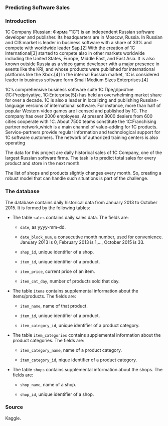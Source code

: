 ### Predicting Software Sales

### Introduction

1C Company (Russian: Фирма "1С") is an independent Russian software developer and publisher. Its headquarters are in Moscow, Russia. In Russian and CIS market is leader in business software with a share of 33% and compete with worldwide leader Sap.[2] With the creation of 1C International[3] started to compete also in other markets worldwide including the United States, Europe, Middle East, and East Asia. It is also known outside Russia as a video game developer with a major presence in events like the KRI, and whose products were published for international platforms like the Xbox.[4] In the internal Russian market, 1C is considered leader in business software form Small Medium Sizes Enterprises.[4]

1C's comprehensive business software suite 1C:Предприятие (1C:Predpriyatiye, 1C:Enterprise[5]) has held an overwhelming market share for over a decade. 1C is also a leader in localizing and publishing Russian-language versions of international software. For instance, more than half of popular Western video games are licensed and published by 1C. The company has over 2000 employees. At present 8000 dealers from 600 cities cooperate with 1C. About 7500 teams constitute the 1C:Franchising partner network,which is a main channel of value-adding for 1C products. Service-partners provide regular information and technological support for 1C software customers. The network of authorized training centers is also operating

The data for this project are daily historical sales of 1C Company, one of the largest Russian software firms. The task is to predict total sales for every product and store in the next month.

The list of shops and products slightly changes every month. So, creating a robust model that can handle such situations is part of the challenge.

### The database

The database contains daily historical data from January 2013 to October 2015. It is formed by the following tables:

* The table `sales` contains daily sales data. The fields are:

    + `date`, as yyyy-mm-dd.

    + `date_block_num`, a consecutive month number, used for convenience. January 2013 is 0, February 2013 is 1,..., October 2015 is 33.

    + `shop_id`, unique identifier of a shop.

    + `item_id`, unique identifier of a product.

    + `item_price`, current price of an item.

    + `item_cnt_day`, number of products sold that day.

* The table `items` contains supplemental information about the items/products. The fields are:

    + `item_name`, name of that product.

    + `item_id`, unique identifier of a product.

    + `item_category_id`, unique identifier of a product category.

* The table `item_categories` contains supplemental information about the product categories. The fields are:

    + `item_category_name`, name of a product category.

    + `item_category_id`, nique identifier of a product category.

* The table `shops` contains supplemental information about the shops. The fields are:

    + `shop_name`, name of a shop.

    + `shop_id`, unique identifier of a shop.

### Source

Kaggle.
